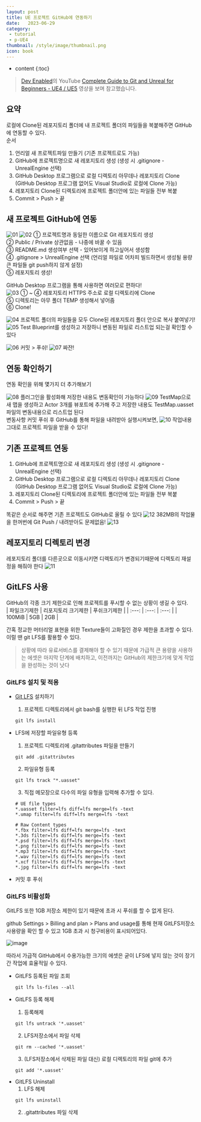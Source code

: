 ```yaml
---
layout: post
title: UE 프로젝트 GitHub에 연동하기
date:   2023-06-29
category: 
 - tutorial
 - p-UE4
thumbnail: /style/image/thumbnail.png
icon: book
---
```


* content
{:toc}

> [Dev Enabled](https://www.youtube.com/@DevEnabled)의 YouTube [Complete Guide to Git and Unreal for Beginners - UE4 / UE5](https://www.youtube.com/watch?v=5J0CczTshKY) 영상을 보며 참고했습니다.  


## 요약
로컬에 Clone된 레포지토리 폴더에 내 프로젝트 폴더의 파일들을 복붙해주면 GitHub에 연동할 수 있다.  
순서
1. 언리얼 새 프로젝트파일 만들기 (기존 프로젝트로도 가능)
2. GitHub에 프로젝트명으로 새 레포지토리 생성 (생성 시 .gitignore - UnrealEngine 선택)
3. GitHub Desktop 프로그램으로 로컬 디렉토리 아무데나 레포지토리 Clone (GitHub Desktop 프로그램 없어도 Visual Studio로 로컬에 Clone 가능)
4. 레포지토리 Clone된 디렉토리에 프로젝트 폴더안에 있는 파일들 전부 복붙
5. Commit > Push > 끝  

  
## 새 프로젝트 GitHub에 연동

![01](https://github.com/ssonsonya/UE4BasicCombat/assets/116151781/d458be4b-10e0-4614-9172-ccb134850e9a)
![02](https://github.com/ssonsonya/UE4BasicCombat/assets/116151781/e631f406-b0bc-4f91-a517-b7e76753ffce)
① 프로젝트명과 동일한 이름으로 Git 레포지토리 생성  
② Public / Private 상관없음 - 나중에 바꿀 수 있음  
③ README.md 생성여부 선택 - 있어보이게 하고싶어서 생성함  
④ .gitignore > UnrealEngine 선택 (언리얼 파일로 어차피 빌드하면서 생성될 용량 큰 파일들 git push하지 않게 설정)  
⑤ 레포지토리 생성!  


GitHub Desktop 프로그램을 통해 사용하면 여러모로 편하다!  
![03](https://github.com/ssonsonya/UE4BasicCombat/assets/116151781/d19ffdaf-daac-4d90-a8eb-742c9daf6f12)
① ~ ④ 레포지토리 HTTPS 주소로 로컬 디렉토리에 Clone  
⑤ 디렉토리는 아무 폴더 TEMP 생성해서 넣어줌  
⑥ Clone!  


![04](https://github.com/ssonsonya/UE4BasicCombat/assets/116151781/bfcd46ed-77f5-4ee0-acdb-c67f390d714f)
프로젝트 폴더의 파일들을 모두 Clone된 레포지토리 폴더 안으로 복사 붙여넣기!
![05](https://github.com/ssonsonya/UE4BasicCombat/assets/116151781/7611c819-a2ff-43ec-8828-eabe93b59338)
Test Blueprint를 생성하고 저장하니 변동된 파일로 리스트업 되는걸 확인할 수 있다  


![06](https://github.com/ssonsonya/UE4BasicCombat/assets/116151781/287dfd54-84e7-474e-b2ff-c591b30095f2)
커밋 > 푸쉬!
![07](https://github.com/ssonsonya/UE4BasicCombat/assets/116151781/3b866c76-cb91-424b-8a39-3ec1fdc90f4f)
짜잔!  

  
## 연동 확인하기
연동 확인을 위해 몇가지 더 추가해보기

![08](https://github.com/ssonsonya/UE4BasicCombat/assets/116151781/2f0a6667-b462-4d6f-aff1-0518d69db547)
플러그인을 활성화해 저장한 내용도 변동확인이 가능하다
![09](https://github.com/ssonsonya/UE4BasicCombat/assets/116151781/a35b8d67-d5a9-424b-a8cb-4fa0fbec1389)
TestMap으로 새 맵을 생성하고 Actor 3개를 뷰포트에 추가해 주고 저장한 내용도 TestMap.uasset 파일의 변동내용으로 리스트업 된다  
변동사항 커밋 푸쉬 후 GitHub를 통해 파일을 내려받아 실행시켜보면,
![10](https://github.com/ssonsonya/UE4BasicCombat/assets/116151781/f8c7f4ed-49e8-4daf-a8b8-324f2b4cd5a9)
작업내용 그대로 프로젝트 파일을 받을 수 있다!  

  
## 기존 프로젝트 연동

1. GitHub에 프로젝트명으로 새 레포지토리 생성 (생성 시 .gitignore - UnrealEngine 선택)
2. GitHub Desktop 프로그램으로 로컬 디렉토리 아무데나 레포지토리 Clone (GitHub Desktop 프로그램 없어도 Visual Studio로 로컬에 Clone 가능)
3. 레포지토리 Clone된 디렉토리에 프로젝트 폴더안에 있는 파일들 전부 복붙
4. Commit > Push > 끝  

똑같은 순서로 해주면 기존 프로젝트도 GitHub로 올릴 수 있다
![12](https://github.com/ssonsonya/UE4BasicCombat/assets/116151781/eed811df-58eb-45cc-96f8-cadedf2bb064)
382MB의 작업물을 한꺼번에 Git Push / 내려받아도 문제없음!
![13](https://github.com/ssonsonya/UE4BasicCombat/assets/116151781/044a9b2d-7a29-40b9-a0b2-79a44f4bb91e)

  
## 레포지토리 디렉토리 변경
레포지토리 폴더를 다른곳으로 이동시키면 디렉토리가 변경되기때문에 디렉토리 재설정을 해줘야 한다
![11](https://github.com/ssonsonya/UE4BasicCombat/assets/116151781/a2043367-3b0f-415a-b91e-f312eb2bd54f)

## GitLFS 사용  

GitHub의 각종 크기 제한으로 인해 프로젝트를 푸시할 수 없는 상황이 생길 수 있다.  
| 파일크기제한 | 리포지토리 크기제한 | 푸쉬크기제한 |
| :---: | :---: | :---: |
| 100MiB | 5GB | 2GB |

간혹 정교한 머터리얼 표현을 위한 Texture들이 고화질인 경우 제한을 초과할 수 있다.  
이럴 땐 git LFS를 활용할 수 있다.  

> 상황에 따라 유료서비스를 결제해야 할 수 있기 때문에 가급적 큰 용량을 사용하는 에셋은 마지막 단계에 배치하고, 이전까지는 GitHub의 제한크기에 맞게 작업을 완성하는 것이 낫다  

### GitLFS 설치 및 적용

+ [Git LFS](https://git-lfs.com/) 설치하기
    1. 프로젝트 디렉토리에서 git bash를 실행한 뒤 LFS 작업 진행

    ```
    git lfs install
    ```
+ LFS에 저장할 파일유형 등록  

    1. 프로젝트 디렉토리에 .gitattributes 파일을 만들기
    ```
    git add .gitattributes
    ``` 
    2. 파일유형 등록
    ```
    git lfs track "*.uasset"
    ```
    3. 직접 메모장으로 다수의 파일 유형을 입력해 추가할 수 있다.  
    ```    
    # UE file types
    *.uasset filter=lfs diff=lfs merge=lfs -text
    *.umap filter=lfs diff=lfs merge=lfs -text

    # Raw Content types
    *.fbx filter=lfs diff=lfs merge=lfs -text
    *.3ds filter=lfs diff=lfs merge=lfs -text
    *.psd filter=lfs diff=lfs merge=lfs -text
    *.png filter=lfs diff=lfs merge=lfs -text
    *.mp3 filter=lfs diff=lfs merge=lfs -text
    *.wav filter=lfs diff=lfs merge=lfs -text
    *.xcf filter=lfs diff=lfs merge=lfs -text
    *.jpg filter=lfs diff=lfs merge=lfs -text
    ```

+ 커밋 후 푸쉬

### GitLFS 비활성화

GitLFS 또한 1GB 저장소 제한이 있기 때문에 초과 시 푸쉬를 할 수 없게 된다.  

github Settings > Billing and plan > Plans and usage를 통해 현재 GitLFS저장소 사용량을 확인 할 수 있고 1GB 초과 시 청구비용이 표시되어있다.  

![image](https://github.com/user-attachments/assets/4a7b8d5a-635c-4727-9eb5-c269046d6162)

따라서 가급적 GitHub에서 수용가능한 크기의 에셋은 굳이 LFS에 넣지 않는 것이 장기간 작업에 효율적일 수 있다.  

+ GitLFS 등록된 파일 조회

    ```
    git lfs ls-files --all
    ```
+ GitLFS 등록 해제

    1. 등록해제
    ```
    git lfs untrack '*.uasset'
    ```
    2. LFS저장소에서 파일 삭제
    ```
    git rm --cached '*.uasset'
    ```
    3. (LFS저장소에서 삭제된 파일 대신) 로컬 디렉토리의 파일 git에 추가
    ```
    git add '*.uasset'
    ```
* GitLFS Uninstall
    1. LFS 해제
    ```
    git lfs uninstall
    ```
    2. .gitattributes 파일 삭제